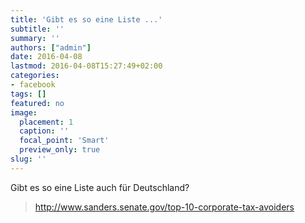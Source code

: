 ```yaml
---
title: 'Gibt es so eine Liste ...'
subtitle: ''
summary: ''
authors: ["admin"]
date: 2016-04-08
lastmod: 2016-04-08T15:27:49+02:00
categories:
- facebook
tags: []
featured: no
image:
  placement: 1
  caption: ''
  focal_point: 'Smart'
  preview_only: true
slug: ''
---
```

Gibt es so eine Liste auch für Deutschland?
> http://www.sanders.senate.gov/top-10-corporate-tax-avoiders

